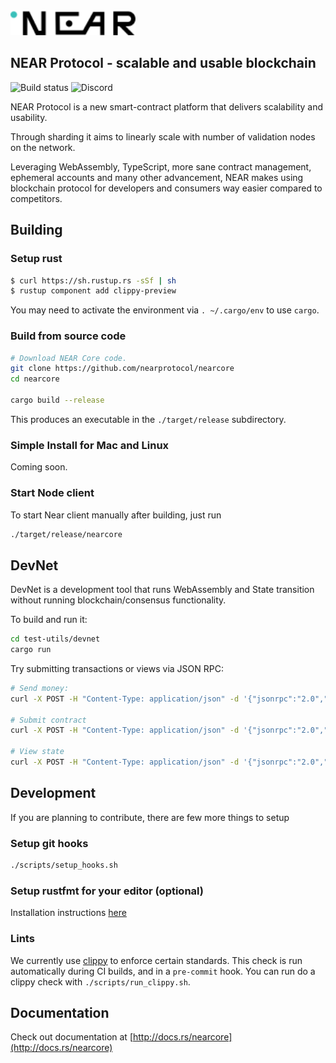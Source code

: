<img src="docs/logo.svg" width="200px" />

## NEAR Protocol - scalable and usable blockchain

![Build status](https://img.shields.io/gitlab/pipeline/nearprotocol/nearcore.svg)
![Discord](https://img.shields.io/discord/490367152054992913.svg)

NEAR Protocol is a new smart-contract platform that delivers scalability and usability.

Through sharding it aims to linearly scale with number of validation nodes on the network.

Leveraging WebAssembly, TypeScript, more sane contract management, ephemeral accounts and many other advancement, NEAR
makes using blockchain protocol for developers and consumers way easier compared to competitors.

## Building

### Setup rust

```bash
$ curl https://sh.rustup.rs -sSf | sh
$ rustup component add clippy-preview
```

You may need to activate the environment via `. ~/.cargo/env` to use `cargo`.

### Build from source code

```bash
# Download NEAR Core code.
git clone https://github.com/nearprotocol/nearcore
cd nearcore

cargo build --release
```

This produces an executable in the `./target/release` subdirectory.

### Simple Install for Mac and Linux

Coming soon.

### Start Node client

To start Near client manually after building, just run 

```bash
./target/release/nearcore
```

## DevNet

DevNet is a development tool that runs WebAssembly and State transition without running blockchain/consensus functionality.

To build and run it:

```bash
cd test-utils/devnet
cargo run
```

Try submitting transactions or views via JSON RPC:

```bash
# Send money:
curl -X POST -H "Content-Type: application/json" -d '{"jsonrpc":"2.0","id":1,"method":"receive_transaction","params":[{"nonce":1,"sender":1,"receiver":2,"amount":10,"method_name":"","args":[]}]}' 127.0.0.1:3030

# Submit contract
curl -X POST -H "Content-Type: application/json" -d '{"jsonrpc":"2.0","id":1,"method":"receive_transaction","params":[{"nonce":2,"sender":1,"receiver":123,"amount":0,"method_name":"deploy","args":[[<insert comma separated bytes of wasm code here>]]}]}' 127.0.0.1:3030

# View state
curl -X POST -H "Content-Type: application/json" -d '{"jsonrpc":"2.0","id":1,"method":"view","params":[{"account":1}]}' 127.0.0.1:3030
```

## Development

If you are planning to contribute, there are few more things to setup

### Setup git hooks

```bash
./scripts/setup_hooks.sh
```

### Setup rustfmt for your editor (optional)
Installation instructions [here](https://github.com/rust-lang-nursery/rustfmt#running-rustfmt-from-your-editor)

### Lints
We currently use [clippy](https://github.com/rust-lang-nursery/rust-clippy) to enforce certain standards.
This check is run automatically during CI builds, and in a `pre-commit`
hook. You can run do a clippy check with `./scripts/run_clippy.sh`.

## Documentation

Check out documentation at [http://docs.rs/nearcore](http://docs.rs/nearcore)
